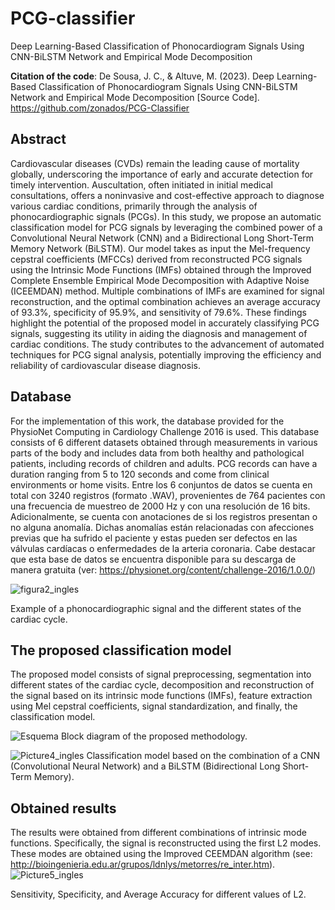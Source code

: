 # PCG-classifier
Deep Learning-Based Classification of Phonocardiogram Signals Using CNN-BiLSTM Network and Empirical Mode Decomposition

**Citation of the code**: De Sousa, J. C., & Altuve, M. (2023). Deep Learning-Based Classification of Phonocardiogram Signals Using CNN-BiLSTM Network and Empirical Mode Decomposition [Source Code]. https://github.com/zonados/PCG-Classifier
## Abstract
Cardiovascular diseases (CVDs) remain the leading cause of mortality globally, underscoring the importance of early and accurate detection for timely intervention. Auscultation, often initiated in initial medical consultations, offers a noninvasive and cost-effective approach to diagnose various cardiac conditions, primarily through the analysis of phonocardiographic signals (PCGs). In this study, we propose an automatic classification model for PCG signals by leveraging the combined power of a Convolutional Neural Network (CNN) and a Bidirectional Long Short-Term Memory Network (BiLSTM). Our model takes as input the Mel-frequency cepstral coefficients (MFCCs) derived from reconstructed PCG signals using the Intrinsic Mode Functions (IMFs) obtained through the Improved Complete Ensemble Empirical Mode Decomposition with Adaptive Noise (ICEEMDAN) method. Multiple combinations of IMFs are examined for signal reconstruction, and the optimal combination achieves an average accuracy of 93.3%, specificity of 95.9%, and sensitivity of 79.6%. These findings highlight the potential of the proposed model in accurately classifying PCG signals, suggesting its utility in aiding the diagnosis and management of cardiac conditions. The study contributes to the advancement of automated techniques for PCG signal analysis, potentially improving the efficiency and reliability of cardiovascular disease diagnosis.

## Database
For the implementation of this work, the database provided for the PhysioNet Computing in Cardiology Challenge 2016 is used. This database consists of 6 different datasets obtained through measurements in various parts of the body and includes data from both healthy and pathological patients, including records of children and adults. PCG records can have a duration ranging from 5 to 120 seconds and come from clinical environments or home visits.
Entre los 6 conjuntos de datos se cuenta en total con 3240 registros (formato .WAV), provenientes de 764 pacientes con una frecuencia de muestreo de 2000 Hz y con una resolución de 16 bits. Adicionalmente, se cuenta con anotaciones de si los registros presentan o no alguna anomalía. Dichas anomalías están relacionadas con afecciones previas que ha sufrido el paciente y estas pueden ser defectos en las válvulas cardíacas o enfermedades de la arteria coronaria. Cabe destacar que esta base de datos se encuentra disponible para su descarga de manera gratuita (ver: https://physionet.org/content/challenge-2016/1.0.0/)

![figura2_ingles](https://github.com/zonados/PCG-Classifier/assets/60301489/639b8a9f-8ec4-4b73-929e-3460a475f9f2)

Example of a phonocardiographic signal and the different states of the cardiac cycle.

## The proposed classification model
The proposed model consists of signal preprocessing, segmentation into different states of the cardiac cycle, decomposition and reconstruction of the signal based on its intrinsic mode functions (IMFs), feature extraction using Mel cepstral coefficients, signal standardization, and finally, the classification model.

![Esquema](https://github.com/zonados/PCG-Classifier/assets/60301489/42489e90-262d-4209-adcb-c56bf288b1b9)
Block diagram of the proposed methodology.

![Picture4_ingles](https://github.com/zonados/PCG-Classifier/assets/60301489/661eb5c8-746d-4b78-a8d1-af44feb42092)
Classification model based on the combination of a CNN (Convolutional Neural Network) and a BiLSTM (Bidirectional Long Short-Term Memory).

## Obtained results
The results were obtained from different combinations of intrinsic mode functions. Specifically, the signal is reconstructed using the first L2 modes. These modes are obtained using the Improved CEEMDAN algorithm (see: http://bioingenieria.edu.ar/grupos/ldnlys/metorres/re_inter.htm).
![Picture5_ingles](https://github.com/zonados/PCG-Classifier/assets/60301489/4b75f935-9b20-4d1f-8e5a-20fc80047c15)

Sensitivity, Specificity, and Average Accuracy for different values of L2.
